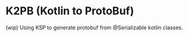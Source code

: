 # K2PB (Kotlin to ProtoBuf)

(wip)
Using KSP to generate protobuf from @Serializable kotlin classes.